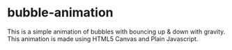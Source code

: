 # bubble-animation
This is a simple animation of bubbles with bouncing up &amp; down with gravity. This animation is made using HTML5 Canvas and Plain Javascript.
